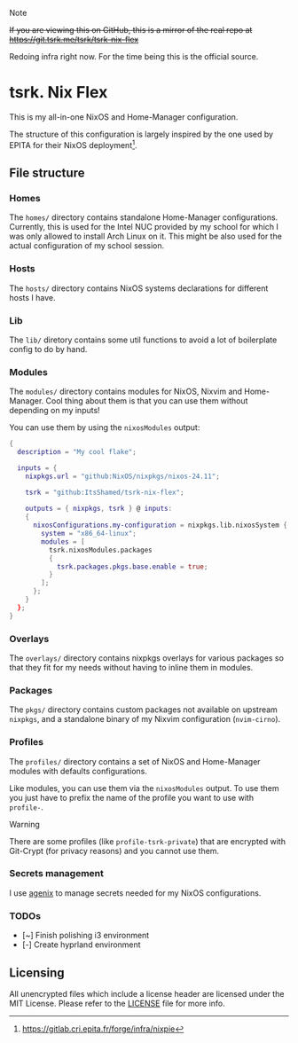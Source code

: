 <!--
Copyright (c) 2025 tsrk. <tsrk@tsrk.me>
This file is licensed under the MIT License.
See the LICENSE file in the repository root for more info
-->

> [!NOTE]
> ~~If you are viewing this on GitHub, this is a mirror of the real repo at
> https://git.tsrk.me/tsrk/tsrk-nix-flex~~
>
> Redoing infra right now. For the time being this is the official source.

# tsrk. Nix Flex

This is my all-in-one NixOS and Home-Manager configuration.

The structure of this configuration is largely inspired by the one used by
EPITA for their NixOS deployment[^1].

[^1]: https://gitlab.cri.epita.fr/forge/infra/nixpie

<div align="center">

<!-- TODO: Add showcase screenshot -->

</div>

## File structure

### Homes

The `homes/` directory contains standalone Home-Manager configurations.
Currently, this is used for the Intel NUC provided by my school for which I was
only allowed to install Arch Linux on it.
This might be also used for the actual configuration of my school session.

### Hosts

The `hosts/` directory contains NixOS systems declarations for different hosts
I have.

### Lib

The `lib/` diretory contains some util functions to avoid a lot of boilerplate
config to do by hand.

### Modules

The `modules/` directory contains modules for NixOS, Nixvim and Home-Manager. 
Cool thing about them is that you can use them without depending on my inputs!

You can use them by using the `nixosModules` output:

```nix
{
  description = "My cool flake";

  inputs = {
    nixpkgs.url = "github:NixOS/nixpkgs/nixos-24.11";

    tsrk = "github:ItsShamed/tsrk-nix-flex";
    
    outputs = { nixpkgs, tsrk } @ inputs:
    {
      nixosConfigurations.my-configuration = nixpkgs.lib.nixosSystem {
        system = "x86_64-linux";
        modules = [
          tsrk.nixosModules.packages
          {
            tsrk.packages.pkgs.base.enable = true;
          }
        ];
      };
    }
  };
}
```

### Overlays

The `overlays/` directory contains nixpkgs overlays for various packages so that
they fit for my needs without having to inline them in modules.

### Packages

The `pkgs/` directory contains custom packages not available on upstream
`nixpkgs`, and a standalone binary of my Nixvim configuration (`nvim-cirno`).

### Profiles

The `profiles/` directory contains a set of NixOS and Home-Manager modules with
defaults configurations.

Like modules, you can use them via the `nixosModules` output. To use them you
just have to prefix the name of the profile you want to use with `profile-`.

> [!WARNING]
> There are some profiles (like `profile-tsrk-private`) that are encrypted with
> Git-Crypt (for privacy reasons) and you cannot use them.

### Secrets management

I use [agenix](https://github.com/ryantm/agenix) to manage secrets needed for
my NixOS configurations.

### TODOs

- [~] Finish polishing i3 environment
- [-] Create hyprland environment

## Licensing

All unencrypted files which include a license header are licensed under the MIT
License.
Please refer to the [LICENSE](./LICENSE) file for more info.
